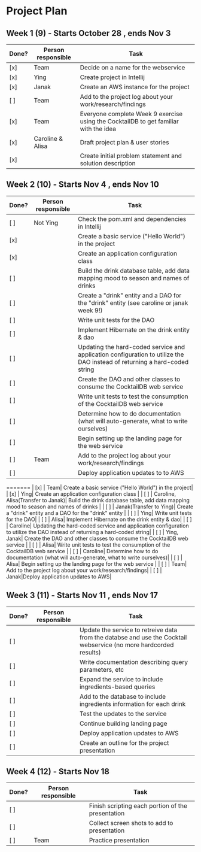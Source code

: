 # Project Plan

## Week 1 (9) - Starts October 28 , ends Nov 3
| Done? | Person responsible | Task |
|------|------|-------|
| [x] | Team | Decide on a name for the webservice|
| [x] | Ying | Create project in Intellij|
| [x] | Janak | Create an AWS instance for the project|
| [ ] | Team | Add to the project log about your work/research/findings|
| [x] | Team | Everyone complete Week 9 exercise using the CocktailDB to get familiar with the idea|
| [x] | Caroline & Alisa | Draft project plan & user stories|
| [x] | | Create initial problem statement and solution description|

                                                         
## Week 2 (10) - Starts Nov 4 , ends Nov 10
| Done? | Person responsible | Task |
|------|------|-------|
| [ ] | Not Ying | Check the pom.xml and dependencies in Intellij|
| [x] | | Create a basic service ("Hello World") in the project|
| [x] | | Create an application configuration class |
| [ ] | | Build the drink database table, add data mapping mood to season and names of drinks |
| [ ] | | Create a "drink" entity and a DAO for the "drink" entity (see caroline or janak week 9!)|
| [ ] | | Write unit tests for the DAO|
| [ ] | | Implement Hibernate on the drink entity & dao|
| [ ] | | Updating the hard-coded service and application configuration to utilize the DAO instead of returning a hard-coded string|
| [ ] | | Create the DAO and other classes to consume the CocktailDB web service |
| [ ] | | Write unit tests to test the consumption of the CocktailDB web service |
| [ ] | | Determine how to do documentation (what will auto-generate, what to write ourselves)|
| [ ] | | Begin setting up the landing page for the web service |
| [ ] | Team | Add to the project log about your work/research/findings|
| [ ] | |Deploy application updates to to AWS|
=======
| [x] | Team| Create a basic service ("Hello World") in the project|
| [x] | Ying| Create an application configuration class |
| [ ] | Caroline, Alisa(Transfer to Janak)| Build the drink database table, add data mapping mood to season and names of drinks |
| [ ] | Janak(Transfer to Ying)| Create a "drink" entity and a DAO for the "drink" entity |
| [ ] | Ying| Write unit tests for the DAO|
| [ ] | Alisa| Implement Hibernate on the drink entity & dao|
| [ ] | Caroline| Updating the hard-coded service and application configuration to utilize the DAO instead of returning a hard-coded string|
| [ ] | Ying, Janak| Create the DAO and other classes to consume the CocktailDB web service |
| [ ] | Alisa| Write unit tests to test the consumption of the CocktailDB web service |
| [ ] | Caroline| Determine how to do documentation (what will auto-generate, what to write ourselves)|
| [ ] | Alisa| Begin setting up the landing page for the web service |
| [ ] | Team| Add to the project log about your work/research/findings|
| [ ] | Janak|Deploy application updates to AWS|

## Week 3 (11) - Starts Nov 11 , ends Nov 17
| Done? | Person responsible | Task |
|------|------|-------|
| [ ] | | Update the service to retreive data from the databse and use the Cocktail webservice (no more hardcorded results)|
| [ ] | | Write documentation describing query parameters, etc|
| [ ] | | Expand the service to include ingredients-based queries|
| [ ] | | Add to the database to include ingredients information for each drink |
| [ ] | | Test the updates to the service|
| [ ] | | Continue building landing page|
| [ ] | | Deploy application updates to AWS|
| [ ] | | Create an outline for the project presentation|

## Week 4 (12) - Starts Nov 18
| Done? | Person responsible | Task |
|------|------|-------|
| [ ] | | Finish scripting each portion of the presentation|
| [ ] | | Collect screen shots to add to presentation|
| [ ] |Team| Practice presentation|
